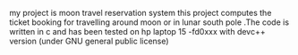 my project is moon travel reservation system this project computes the ticket booking for travelling around moon or in lunar south pole .The code is written in c and has been tested on hp laptop 15 -fd0xxx with devc++ version (under GNU general public license)

